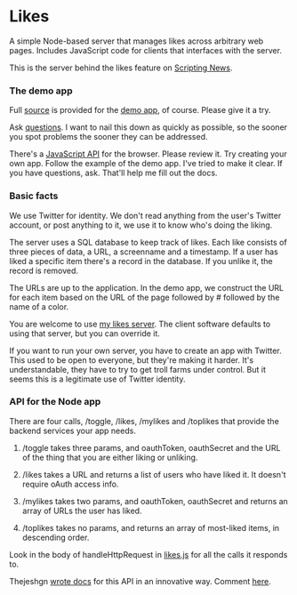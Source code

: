# Likes

A simple Node-based server that manages likes across arbitrary web pages. Includes JavaScript code for clients that interfaces with the server. 

This is the server behind the likes feature on <a href="http://scripting.com/">Scripting News</a>. 

### The demo app

Full <a href="https://github.com/scripting/likes/tree/master/browser">source</a> is provided for the <a href="http://scripting.com/code/nodelikes/client/">demo app</a>, of course. Please give it a try. 

Ask <a href="https://github.com/scripting/likes/issues">questions</a>. I want to nail this down as quickly as possible, so the sooner you spot problems the sooner they can be addressed.

There's a <a href="https://github.com/scripting/likes/tree/master/browser/api">JavaScript API</a> for the browser. Please review it. Try creating your own app. Follow the example of the demo app. I've tried to make it clear. If you have questions, ask. That'll help me fill out the docs. 

### Basic facts

We use Twitter for identity. We don't read anything from the user's Twitter account, or post anything to it, we use it  to know who's doing the liking. 

The server uses a SQL database to keep track of likes. Each like consists of three pieces of data, a URL, a screenname and a timestamp. If a user has liked a specific item there's a record in the database. If you unlike it, the record is removed. 

The URLs are up to the application. In the demo app, we construct the URL for each item based on the URL of the page followed by # followed by the name of a color. 

You are welcome to use <a href="http://likes.scripting.com/">my likes server</a>. The client software defaults to using that server, but you can override it.

If you want to run your own server, you have to create an app with Twitter. This used to be open to everyone, but they're making it harder. It's understandable, they have to try to get troll farms under control. But it seems this is a legitimate use of Twitter identity. 

### API for the Node app

There are four calls, /toggle, /likes, /mylikes and /toplikes that provide the backend services your app needs.

1. /toggle takes three params, and oauthToken, oauthSecret and the URL of the thing that you are either liking or unliking. 

2. /likes takes a URL and returns a list of users who have liked it. It doesn't require oAuth access info.

3. /mylikes takes two params, and oauthToken, oauthSecret and returns an array of URLs the user has liked. 

4. /toplikes takes no params, and returns an array of most-liked items, in descending order. 

Look in the body of handleHttpRequest in <a href="https://github.com/scripting/likes/blob/master/server/likes.js">likes.js</a> for all the calls it responds to. 

Thejeshgn <a href="https://apps.thejeshgn.com/swagger-ui/?url=https://gist.githubusercontent.com/thejeshgn/f817ff92f87736fe3dfb8f3df496f8f8/raw/a185c70faa7d07dfb9e47422c93ce240a3ad2760/likes-api.yaml">wrote docs</a> for this API in an innovative way. Comment <a href="https://github.com/scripting/likes/issues/2">here</a>. 


